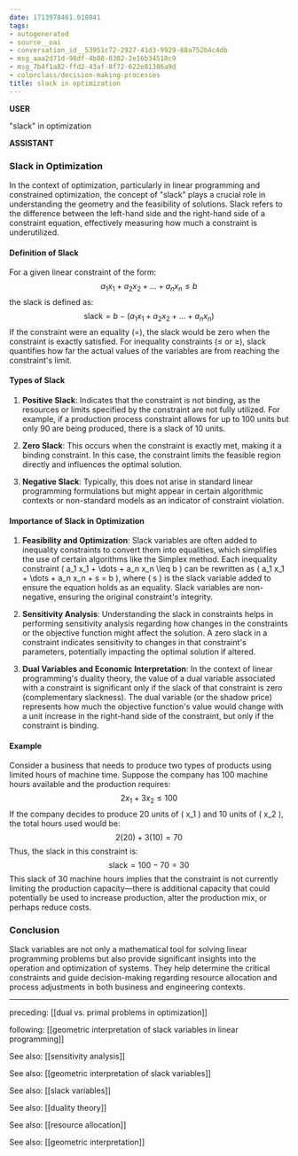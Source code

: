 ```yaml
---
date: 1713978461.010841
tags:
- autogenerated
- source__oai
- conversation_id__53951c72-2927-41d3-9929-88a752b4c4db
- msg_aaa2d71d-98df-4b88-8302-2e16b34518c9
- msg_7b4f1a82-ffd2-43af-8f72-622e81386a9d
- colorclass/decision-making-processes
title: slack in optimization
---
```


**USER**

"slack" in optimization


**ASSISTANT**

### Slack in Optimization

In the context of optimization, particularly in linear programming and constrained optimization, the concept of "slack" plays a crucial role in understanding the geometry and the feasibility of solutions. Slack refers to the difference between the left-hand side and the right-hand side of a constraint equation, effectively measuring how much a constraint is underutilized.

#### Definition of Slack

For a given linear constraint of the form:
$$ a_1 x_1 + a_2 x_2 + \dots + a_n x_n \leq b $$
the slack is defined as:
$$ \text{slack} = b - (a_1 x_1 + a_2 x_2 + \dots + a_n x_n) $$
If the constraint were an equality ($=$), the slack would be zero when the constraint is exactly satisfied. For inequality constraints ($\leq$ or $\geq$), slack quantifies how far the actual values of the variables are from reaching the constraint's limit.

#### Types of Slack

1. **Positive Slack**: Indicates that the constraint is not binding, as the resources or limits specified by the constraint are not fully utilized. For example, if a production process constraint allows for up to 100 units but only 90 are being produced, there is a slack of 10 units.

2. **Zero Slack**: This occurs when the constraint is exactly met, making it a binding constraint. In this case, the constraint limits the feasible region directly and influences the optimal solution.

3. **Negative Slack**: Typically, this does not arise in standard linear programming formulations but might appear in certain algorithmic contexts or non-standard models as an indicator of constraint violation.

#### Importance of Slack in Optimization

1. **Feasibility and Optimization**: Slack variables are often added to inequality constraints to convert them into equalities, which simplifies the use of certain algorithms like the Simplex method. Each inequality constraint \( a_1 x_1 + \dots + a_n x_n \leq b \) can be rewritten as \( a_1 x_1 + \dots + a_n x_n + s = b \), where \( s \) is the slack variable added to ensure the equation holds as an equality. Slack variables are non-negative, ensuring the original constraint's integrity.

2. **Sensitivity Analysis**: Understanding the slack in constraints helps in performing sensitivity analysis regarding how changes in the constraints or the objective function might affect the solution. A zero slack in a constraint indicates sensitivity to changes in that constraint's parameters, potentially impacting the optimal solution if altered.

3. **Dual Variables and Economic Interpretation**: In the context of linear programming's duality theory, the value of a dual variable associated with a constraint is significant only if the slack of that constraint is zero (complementary slackness). The dual variable (or the shadow price) represents how much the objective function's value would change with a unit increase in the right-hand side of the constraint, but only if the constraint is binding.

#### Example

Consider a business that needs to produce two types of products using limited hours of machine time. Suppose the company has 100 machine hours available and the production requires:
$$ 2x_1 + 3x_2 \leq 100 $$
If the company decides to produce 20 units of \( x_1 \) and 10 units of \( x_2 \), the total hours used would be:
$$ 2(20) + 3(10) = 70 $$
Thus, the slack in this constraint is:
$$ \text{slack} = 100 - 70 = 30 $$
This slack of 30 machine hours implies that the constraint is not currently limiting the production capacity—there is additional capacity that could potentially be used to increase production, alter the production mix, or perhaps reduce costs.

### Conclusion

Slack variables are not only a mathematical tool for solving linear programming problems but also provide significant insights into the operation and optimization of systems. They help determine the critical constraints and guide decision-making regarding resource allocation and process adjustments in both business and engineering contexts.


---

preceding: [[dual vs. primal problems in optimization]]  


following: [[geometric interpretation of slack variables in linear programming]]

See also: [[sensitivity analysis]]


See also: [[geometric interpretation of slack variables]]


See also: [[slack variables]]


See also: [[duality theory]]


See also: [[resource allocation]]


See also: [[geometric interpretation]]